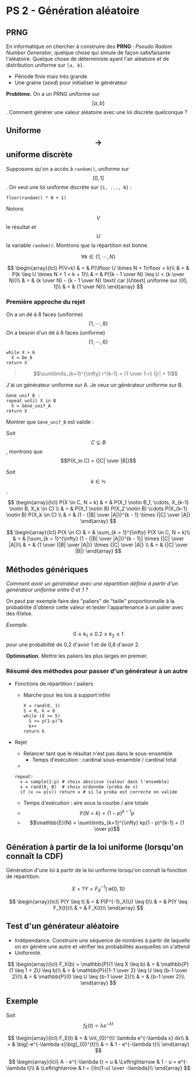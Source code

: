 # PS 2 - Génération aléatoire

## PRNG

En informatique on chercher à construire des **PRNG** : *Pseudo Radom Number Generator*, quelque chose qui simule de façon satisfaisante l'aléatoire. Quelque chose de déterministe ayant l'air aléatoire et de distribution uniforme sur `[a, b]`.

- Période finie mais très grande
- Une graine (*seed*) pour initialiser le générateur

**Problème.** On a un PRNG uniforme sur $$[a, b]$$. Comment générer une valeur aléatoire avec une loi discrète quelconque ?

## Uniforme $$\rightarrow$$ uniforme discrète

Supposons qu'on a accès à `random()`, uniforme sur $$[0, 1]$$.
On veut une loi uniforme discrète sur `{1, ..., N}` :

`floor(random() * N + 1)`

Notons $$V$$ le résultat et $$U$$ la variable `random()`. Montrons que la répartition est bonne.

$$\forall k \in \{1, \cdots, N\}$$

$$
\begin{array}{lcl}
P(V=k) & = & P(\lfloor U \times N + 1\rfloor = k)\\
& = & P(k \leq U \times N + 1 < k + 1)\\
& = & P({k - 1 \over N} \leq U < {k \over N})\\
& = & {k \over N} - {k - 1 \over N} \text{ car }U\text{ uniforme sur }[0, 1]\\
& = & {1 \over N}\\
\end{array}
$$

### Première approche du rejet

On a un dé à 8 faces (uniforme) $$\{1, \cdots, 8\}$$
On a besoin d'un dé à 6 faces (uniforme) $$\{1, \cdots, 6\}$$

```text
while X > 6
  X = De_8
return X
```

> $$\sum\limits_{k=1}^{\infty} r^{k-1} = {1 \over 1-r} (|r| < 1)$$

J'ai un générateur uniforme sur A. Je veux un générateur uniforme sur B.

```text
Géné_unif_B :
repeat until X in B
  X = Géné_unif_A
return X
```

Montrer que `Géné_unif_B` est valide :

Soit $$C \subseteq B$$, montrons que $$P(X_in C) = {|C| \over |B|}$$

Soit $$k \in \mathbb{N}$$,

$$
\begin{array}{lcl}
P(X \in C, N = k) & = & P(X_1 \notin B_1, \cdots, X_{k-1} \notin B, X_k \in C) \\
& = & P(X_1 \notin B) P(X_2 \notin B) \cdots P(X_{k-1} \notin B) P(X_k \in C) \\
& = & (1 - {|B| \over |A|})^{k - 1} \times {|C| \over |A|}
\end{array}
$$

$$
\begin{array}{lcl}
P(X \in C) & = & \sum_{k = 1}^{\infty} P(X \in C, N = k)\\
& = & [\sum_{k = 1}^{\infty} (1 - {|B| \over |A|})^{k - 1}] \times {|C| \over |A|}\\
& = & {1 \over {|B| \over |A|}} \times {|C| \over |A|} \\
& = & {|C| \over |B|}
\end{array}
$$

## Méthodes génériques

*Comment avoir un générateur avec une répartition définie à partir d'un générateur uniforme entre 0 et 1 ?*

On peut par exemple faire des "paliers" de "taille" proportionnelle à la probabilité d'obtenir cette valeur et tester l'appartenance à un palier avec des if/else.

*Exemple.* $$0 \leq k_1 \leq 0.2 \leq k_2 \leq 1$$ pour une probabilité de 0,2 d'avoir 1 et de 0,8 d'avoir 2.

**Optimisation.** Mettre les paliers les plus larges en premier.

### Résumé des méthodes pour passer d'un générateur à un autre

- Fonctions de répartition / paliers
  - Marche pour les lois à support infini

    ```text
    X = rand(0, 1)
    S = 0, k = 0
    while (X >= 5)
      S += p(1-p)^k
      k++
    return k
    ```

- Rejet
  - Relancer tant que le résultat n'est pas dans le sous-ensemble
    - Temps d'exécution : cardinal sous-ensemble / cardinal total
  - 
  
    ```text
    repeat:
      v = sample(1:p) # choix abscisse (valeur dans l'ensemble)
      x = rand(0, B)  # choix ordonnée (proba de v)
      if (x <= p[v]) return v # si la proba est correcte on valide
    ```

    - Temps d'exécution : aire sous la courbe / aire totale
    - $$\mathbb{P}(N = k) = (1 - p)^{k-1}p$$
    - $$\mathbb{E}(N) = \sum\limits_{k=1}^{\infty} kp(1 - p)^{k-1} = {1 \over p}$$

## Génération à partir de la loi uniforme (lorsqu'on connaît la CDF)

Génération d'une loi à partir de la loi uniforme lorsqu'on connaît la fonction de répartition.

$$
X = ? Y = F_X^{-1}(\mathcal{U}(0, 1))
$$

$$
\begin{array}{lcl}
P(Y \leq t) & = & P(F^{-1}_X(U) \leq t)\\
& = & P(Y \leq F_X(t))\\
& = & F_X(t)\\
\end{array}
$$

## Test d'un générateur aléatoire

- Indépendance. Construire une séquence de nombres à partir de laquelle on en génère une autre et vérifier les probabilités auxquelles on s'attend
- Uniformité.

$$
\begin{array}{lcl}
F_X(b) = \mathbb{P}(1 \leq X \leq b) & = & \mathbb{P}(1 \leq 1 + 2U \leq b)\\
& = & \mathbb{P}({1-1 \over 2} \leq U \leq {b-1 \over 2})\\
& = & \mathbb{P}(0 \leq U \leq {b-1 \over 2})\\
& = & {b-1 \over 2}\\
\end{array}
$$

## Exemple

Soit $$f_E(t) = \lambda e^{-\lambda t}$$

$$
\begin{array}{lcl}
F_E(t) & = & \int_{0}^{t} \lambda e^{-\lambda x} dx\\
& = & \big[-e^{-\lambda x}\big]_{0}^{t}\\
& = & 1 - e^{-\lambda t}\\
\end{array}
$$

$$
\begin{array}{lcl}
A - e^{-\lambda t} = u & \Leftrightarrow & 1 - u = e^{-\lambda t}\\
& \Leftrightarrow & t = {\ln(1-u) \over -\lambda}\\
\end{array}
$$
